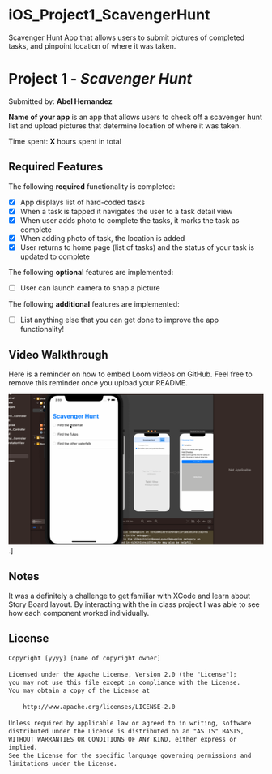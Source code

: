 # iOS_Project1_ScavengerHunt
Scavenger Hunt App that allows users to submit pictures of completed tasks, and pinpoint location of where it was taken.
# Project 1 - *Scavenger Hunt*

Submitted by: **Abel Hernandez**

**Name of your app** is an app that allows users to check off a scavenger hunt list and upload pictures that determine location of where it was taken.

Time spent: **X** hours spent in total

## Required Features

The following **required** functionality is completed:

- [x] App displays list of hard-coded tasks
- [x] When a task is tapped it navigates the user to a task detail view
- [x] When user adds photo to complete the tasks, it marks the task as complete
- [x] When adding photo of task, the location is added
- [x] User returns to home page (list of tasks) and the status of your task is updated to complete
 
The following **optional** features are implemented:

- [ ] User can launch camera to snap a picture	

The following **additional** features are implemented:

- [ ] List anything else that you can get done to improve the app functionality!

## Video Walkthrough

Here is a reminder on how to embed Loom videos on GitHub. Feel free to remove this reminder once you upload your README. 

![Alt Text](https://github.com/codeBender31/iOS_Project1_ScavengerHunt/blob/main/FirstAttempt.gif) .]

## Notes

It was a definitely a challenge to get familiar with XCode and learn about Story Board layout.
By interacting with the in class project I was able to see how each component worked individually. 

## License

    Copyright [yyyy] [name of copyright owner]

    Licensed under the Apache License, Version 2.0 (the "License");
    you may not use this file except in compliance with the License.
    You may obtain a copy of the License at

        http://www.apache.org/licenses/LICENSE-2.0

    Unless required by applicable law or agreed to in writing, software
    distributed under the License is distributed on an "AS IS" BASIS,
    WITHOUT WARRANTIES OR CONDITIONS OF ANY KIND, either express or implied.
    See the License for the specific language governing permissions and
    limitations under the License.
